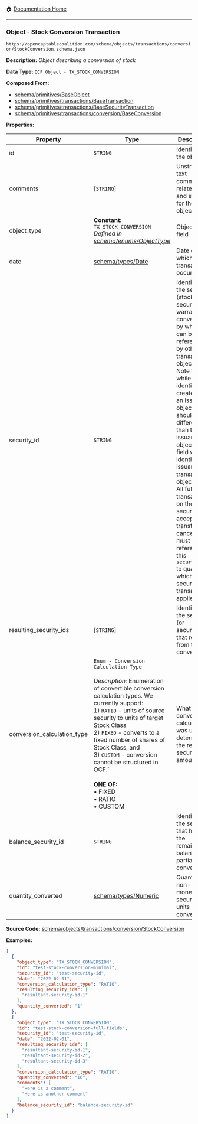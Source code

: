 :house: [Documentation Home](/README.md)

---

### Object - Stock Conversion Transaction

`https://opencaptablecoalition.com/schema/objects/transactions/conversion/StockConversion.schema.json`

**Description:** _Object describing a conversion of stock_

**Data Type:** `OCF Object - TX_STOCK_CONVERSION`

**Composed From:**

- [schema/primitives/BaseObject](/docs/schema/primitives/BaseObject.md)
- [schema/primitives/transactions/BaseTransaction](/docs/schema/primitives/transactions/BaseTransaction.md)
- [schema/primitives/transactions/BaseSecurityTransaction](/docs/schema/primitives/transactions/BaseSecurityTransaction.md)
- [schema/primitives/transactions/conversion/BaseConversion](/docs/schema/primitives/transactions/conversion/BaseConversion.md)

**Properties:**

| Property                    | Type                                                                                                                                                                                                                                                                                                                                                                                                                                  | Description                                                                                                                                                                                                                                                                                                                                                                                                                                                                                                 | Required   |
| --------------------------- | ------------------------------------------------------------------------------------------------------------------------------------------------------------------------------------------------------------------------------------------------------------------------------------------------------------------------------------------------------------------------------------------------------------------------------------- | ----------------------------------------------------------------------------------------------------------------------------------------------------------------------------------------------------------------------------------------------------------------------------------------------------------------------------------------------------------------------------------------------------------------------------------------------------------------------------------------------------------- | ---------- |
| id                          | `STRING`                                                                                                                                                                                                                                                                                                                                                                                                                              | Identifier for the object                                                                                                                                                                                                                                                                                                                                                                                                                                                                                   | `REQUIRED` |
| comments                    | [`STRING`]                                                                                                                                                                                                                                                                                                                                                                                                                            | Unstructured text comments related to and stored for the object                                                                                                                                                                                                                                                                                                                                                                                                                                             | -          |
| object_type                 | **Constant:** `TX_STOCK_CONVERSION`</br>_Defined in [schema/enums/ObjectType](/docs/schema/enums/ObjectType.md)_                                                                                                                                                                                                                                                                                                                      | Object type field                                                                                                                                                                                                                                                                                                                                                                                                                                                                                           | `REQUIRED` |
| date                        | [schema/types/Date](/docs/schema/types/Date.md)                                                                                                                                                                                                                                                                                                                                                                                       | Date on which the transaction occurred                                                                                                                                                                                                                                                                                                                                                                                                                                                                      | `REQUIRED` |
| security_id                 | `STRING`                                                                                                                                                                                                                                                                                                                                                                                                                              | Identifier for the security (stock, plan security, warrant, or convertible) by which it can be referenced by other transaction objects. Note that while this identifier is created with an issuance object, it should be different than the issuance object's `id` field which identifies the issuance transaction object itself. All future transactions on the security (e.g. acceptance, transfer, cancel, etc.) must reference this `security_id` to qualify which security the transaction applies to. | `REQUIRED` |
| resulting_security_ids      | [`STRING`]                                                                                                                                                                                                                                                                                                                                                                                                                            | Identifier for the security (or securities) that resulted from the conversion                                                                                                                                                                                                                                                                                                                                                                                                                               | `REQUIRED` |
| conversion_calculation_type | `Enum - Conversion Calculation Type`</br></br>_Description:_ Enumeration of convertible conversion calculation types. We currently support:</br>1) `RATIO` - units of source security to units of target Stock Class</br>2) `FIXED` - converts to a fixed number of shares of Stock Class, and</br>3) `CUSTOM` - conversion cannot be structured in OCF.`</br></br>**ONE OF:** </br>&bull; FIXED </br>&bull; RATIO </br>&bull; CUSTOM | What type of conversion calculation was used to determine the resulting security amounts                                                                                                                                                                                                                                                                                                                                                                                                                    | `REQUIRED` |
| balance_security_id         | `STRING`                                                                                                                                                                                                                                                                                                                                                                                                                              | Identifier for the security that holds the remainder balance (for partial conversions)                                                                                                                                                                                                                                                                                                                                                                                                                      | -          |
| quantity_converted          | [schema/types/Numeric](/docs/schema/types/Numeric.md)                                                                                                                                                                                                                                                                                                                                                                                 | Quantity of non-monetary security units converted                                                                                                                                                                                                                                                                                                                                                                                                                                                           | `REQUIRED` |

**Source Code:** [schema/objects/transactions/conversion/StockConversion](/schema/objects/transactions/conversion/StockConversion.schema.json)

**Examples:**

```json
[
  {
    "object_type": "TX_STOCK_CONVERSION",
    "id": "test-stock-conversion-minimal",
    "security_id": "test-security-id",
    "date": "2022-02-01",
    "conversion_calculation_type": "RATIO",
    "resulting_security_ids": [
      "resultant-security-id-1"
    ],
    "quantity_converted": "1"
  },
  {
    "object_type": "TX_STOCK_CONVERSION",
    "id": "test-stock-conversion-full-fields",
    "security_id": "test-security-id",
    "date": "2022-02-01",
    "resulting_security_ids": [
      "resultant-security-id-1",
      "resultant-security-id-2",
      "resultant-security-id-3"
    ],
    "conversion_calculation_type": "RATIO",
    "quantity_converted": "10",
    "comments": [
      "Here is a comment",
      "Here is another comment"
    ],
    "balance_security_id": "balance-security-id"
  }
]
```
